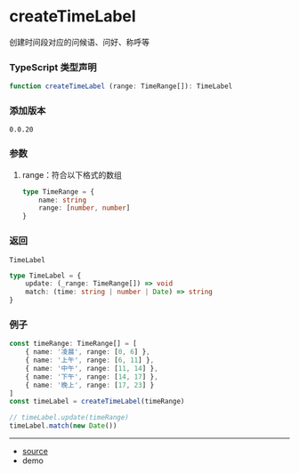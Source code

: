 # createTimeLabel

创建时间段对应的问候语、问好、称呼等




### TypeScript 类型声明

```typescript
function createTimeLabel (range: TimeRange[]): TimeLabel
```



### 添加版本

`0.0.20`



### 参数

1. range：符合以下格式的数组

   ```typescript
   type TimeRange = {
       name: string
       range: [number, number]
   }
   ```

   

### 返回

`TimeLabel`

```typescript
type TimeLabel = {
    update: (_range: TimeRange[]) => void
    match: (time: string | number | Date) => string
}
```



### 例子

```typescript
const timeRange: TimeRange[] = [
    { name: '凌晨', range: [0, 6] },
    { name: '上午', range: [6, 11] },
    { name: '中午', range: [11, 14] },
    { name: '下午', range: [14, 17] },
    { name: '晚上', range: [17, 23] }
]
const timeLabel = createTimeLabel(timeRange)

// timeLabel.update(timeRange)
timeLabel.match(new Date())
```


----

- [source](https://github.com/iius-l/iius-s/blob/main/src/common/createTimeLabel.ts)
- demo